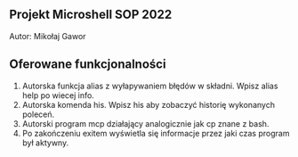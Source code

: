 ## Projekt Microshell SOP 2022
Autor: Mikołaj Gawor

## Oferowane funkcjonalności
1. Autorska funkcja alias z wyłapywaniem błędów w składni. Wpisz alias help po wiecej info.
2. Autorska komenda his. Wpisz his aby zobaczyć historię wykonanych poleceń.
3. Autorski program mcp działający analogicznie jak cp znane z bash.
4. Po zakończeniu exitem wyświetla się informacje przez jaki czas program był aktywny.
